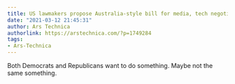 ```yaml
---
title: US lawmakers propose Australia-style bill for media, tech negotiations
date: "2021-03-12 21:45:31"
author: Ars Technica
authorlink: https://arstechnica.com/?p=1749284
tags:
- Ars-Technica
---
```

Both Democrats and Republicans want to do something. Maybe not the same something.